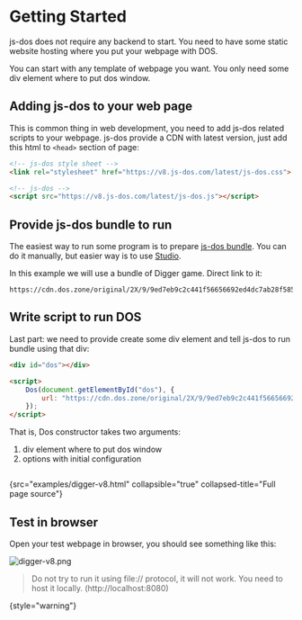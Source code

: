 # Getting Started

js-dos does not require any backend to start. You need to have some static website hosting where you put
your webpage with DOS.

You can start with any template of webpage you want. You only need some div element where to put 
dos window.

## Adding js-dos to your web page

This is common thing in web development, you need to add js-dos related scripts to your webpage.
js-dos provide a CDN with latest version, just add this html to `<head>` section of page:

```html
<!-- js-dos style sheet -->
<link rel="stylesheet" href="https://v8.js-dos.com/latest/js-dos.css">

<!-- js-dos -->
<script src="https://v8.js-dos.com/latest/js-dos.js"></script>
```

## Provide js-dos bundle to run

The easiest way to run some program is to prepare [js-dos bundle](jsdos-bundle.md). You can do it 
manually, but easier way is to use [Studio](doszone.md).

In this example we will use a bundle of Digger game.
Direct link to it: 
```
https://cdn.dos.zone/original/2X/9/9ed7eb9c2c441f56656692ed4dc7ab28f58503ce.jsdos
```

## Write script to run DOS

Last part: we need to provide create some div element and tell js-dos to run bundle using that div:

```html
<div id="dos"></div>

<script>
    Dos(document.getElementById("dos"), {
        url: "https://cdn.dos.zone/original/2X/9/9ed7eb9c2c441f56656692ed4dc7ab28f58503ce.jsdos",
    });
</script>
```

That is, Dos constructor takes two arguments:

1. div element where to put dos window
2. options with initial configuration


```Typescript
```
{src="examples/digger-v8.html" collapsible="true" collapsed-title="Full page source"}

## Test in browser

Open your test webpage in browser, you should see something like this:

![digger-v8.png](digger-v8.png)

> Do not try to run it using file:// protocol, it will not work.
> You need to host it locally. (http://localhost:8080)
> 
{style="warning"}